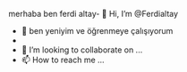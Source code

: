 merhaba ben ferdi altay- 👋 Hi, I’m @Ferdialtay
- 👀 ben yeniyim ve öğrenmeye çalışıyorum 
-  
- 💞️ I’m looking to collaborate on ...
- 📫 How to reach me ...

<!---
Ferdialtay/Ferdialtay is a ✨ special ✨ repository because its `README.md` (this file) appears on your GitHub profile.
You can click the Preview link to take a look at your changes.
--->
